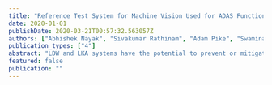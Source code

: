 ```yaml
---
title: "Reference Test System for Machine Vision Used for ADAS Functions"
date: 2020-01-01
publishDate: 2020-03-21T00:57:32.563057Z
authors: ["Abhishek Nayak", "Sivakumar Rathinam", "Adam Pike", "Swaminathan Gopalswamy"]
publication_types: ["4"]
abstract: "LDW and LKA systems have the potential to prevent or mitigate 483,000 crashes in the United States every year which includes 87,000 nonfatal injury crashes and 10,345 fatal crashes. Studies have shown that fatalities due to unintentional roadway departures can be significantly reduced if Lane Departure Warning (LDW) and Lane Keep Assist (LKA) systems are used effectively. While LDW and LKA technologies are available, there has been low customer acceptance and penetration of these technologies. These deficiencies can be traced to the inability of many of the perception systems to consistently recognize lane markings and localize the vehicle with respect to the lane marking in a real-world environment of variable markings, changing weather and occlusions. These challenges translate to (i) inconsistent lane detection; (ii) misidentification of lane markings; and (iii) the inability of the systems to locate lane markings in some conditions. Currently, there is no available standard or benchmark to evaluate the quality of either the lane markings or the perception algorithms. This project seeks to establish a reference test system that could be used by transportation agencies to evaluate the quality of their markings to support ADAS functions that rely on pavement markings. The test system can also be used by system designers as a benchmark for their proprietary systems. The reference test system is comprised of a set of test scenarios, defined by roadway and environmental features, as well as pavement marking presence and luminance variables. To support the development of the system, an extensive video dataset was collected at different times of day and weather conditions on various roads in Central Texas. The videos were evaluated on different state-of-the-art lane detection algorithms and their performance was ranked based on a set of metrics specifically developed for evaluating the effectiveness of lane estimation system. A systems approach is presented by correlating the algorithm performance data to the type, marking color, marking material, and the retroreflectivity of pavement markings. Using the results obtained, a reference Lane Detection (LD) system is proposed to benchmark and rank new perception algorithms, sensors, and lane markings that constitute a reference lane system."
featured: false
publication: ""
---
```


